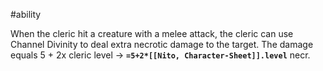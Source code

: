 #ability

When the cleric hit a creature with a melee attack, the cleric can use Channel Divinity to deal extra necrotic damage to the target. The damage equals 5 + 2x cleric level -> **`=5+2*[[Nito, Character-Sheet]].level`** necr.